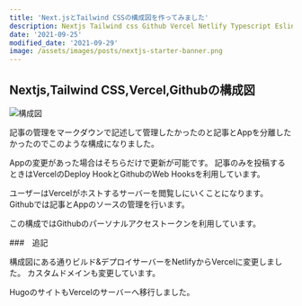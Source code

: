 ```yaml
---
title: 'Next.jsとTailwind CSSの構成図を作ってみました'
description: Nextjs Tailwind css Github Vercel Netlify Typescript Eslint
date: '2021-09-25'
modified_date: '2021-09-29'
image: /assets/images/posts/nextjs-starter-banner.png
---
```


## Nextjs,Tailwind CSS,Vercel,Githubの構成図

![構成図](@@baseUrl@@/assets/images/posts/nextjs-chart.png)

記事の管理をマークダウンで記述して管理したかったのと記事とAppを分離したかったのでこのような構成になりました。

Appの変更があった場合はそちらだけで更新が可能です。
記事のみを投稿するときはVercelのDeploy HookとGithubのWeb Hooksを利用しています。

ユーザーはVercelがホストするサーバーを閲覧しにいくことになります。
Githubでは記事とAppのソースの管理を行います。

この構成ではGithubのパーソナルアクセストークンを利用しています。

###　追記

構成図にある通りビルド&デプロイサーバーをNetlifyからVercelに変更しました。
カスタムドメインも変更しています。

HugoのサイトもVercelのサーバーへ移行しました。
